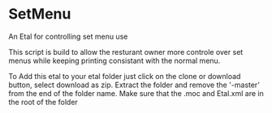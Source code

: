 # SetMenu
An Etal for controlling set menu use

This script is build to allow the resturant owner more controle over set menus while keeping printing consistant with the normal menu.

To Add this etal to your etal folder just click on the clone or download button, select download as zip.
Extract the folder and remove the '-master' from the end of the folder name. 
Make sure that the .moc and Etal.xml are in the root of the folder
